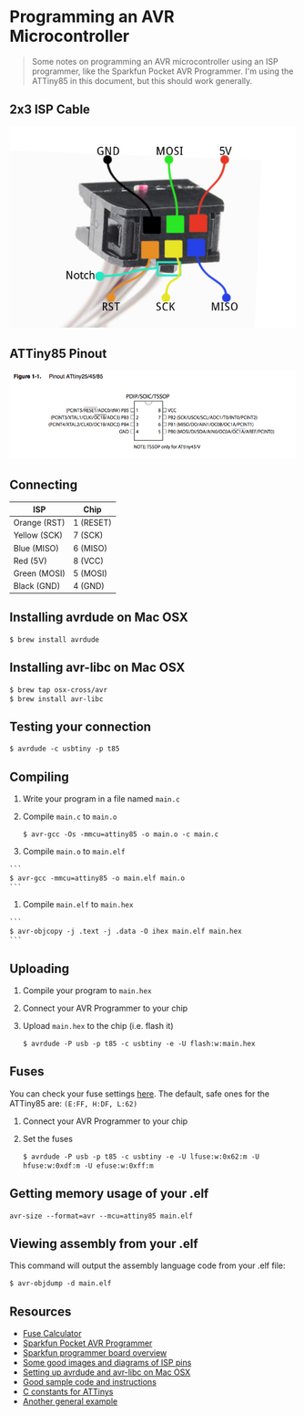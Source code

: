 # Programming an AVR Microcontroller

> Some notes on programming an AVR microcontroller using an ISP programmer, like the Sparkfun Pocket AVR Programmer. I'm using the ATTiny85 in this document, but this should work generally.

## 2x3 ISP Cable

![](images/2x3-cable-labeled.jpg)

## ATTiny85 Pinout

![](images/attiny-pinout.png)

## Connecting

ISP | Chip
--- | ----
Orange (RST) | 1 (RESET)
Yellow (SCK) | 7 (SCK)
Blue (MISO) | 6 (MISO)
Red (5V) | 8 (VCC)
Green (MOSI) | 5 (MOSI)
Black (GND) | 4 (GND)

## Installing avrdude on Mac OSX

```
$ brew install avrdude
```

## Installing avr-libc on Mac OSX

```
$ brew tap osx-cross/avr
$ brew install avr-libc
```

## Testing your connection

```
$ avrdude -c usbtiny -p t85
```

## Compiling

1. Write your program in a file named `main.c`

1. Compile `main.c` to `main.o`

    ```
    $ avr-gcc -Os -mmcu=attiny85 -o main.o -c main.c
    ```

1.    Compile `main.o` to `main.elf`

    ```
    $ avr-gcc -mmcu=attiny85 -o main.elf main.o
    ```

1.    Compile `main.elf` to `main.hex`

    ```
    $ avr-objcopy -j .text -j .data -O ihex main.elf main.hex
    ```

## Uploading

1. Compile your program to `main.hex`

1. Connect your AVR Programmer to your chip

1. Upload `main.hex` to the chip (i.e. flash it)

    ```
    $ avrdude -P usb -p t85 -c usbtiny -e -U flash:w:main.hex
    ```

## Fuses

You can check your fuse settings [here](http://www.engbedded.com/fusecalc/). The default, safe ones for the ATTiny85 are: `(E:FF, H:DF, L:62)`

1. Connect your AVR Programmer to your chip

1. Set the fuses

    ```
    $ avrdude -P usb -p t85 -c usbtiny -e -U lfuse:w:0x62:m -U hfuse:w:0xdf:m -U efuse:w:0xff:m
    ```

## Getting memory usage of your .elf

```
avr-size --format=avr --mcu=attiny85 main.elf
```

## Viewing assembly from your .elf

This command will output the assembly language code from your .elf file:

```
$ avr-objdump -d main.elf
```

## Resources

* [Fuse Calculator](http://www.engbedded.com/fusecalc/)
* [Sparkfun Pocket AVR Programmer](https://www.sparkfun.com/products/9825)
* [Sparkfun programmer board overview](https://learn.sparkfun.com/tutorials/pocket-avr-programmer-hookup-guide/board-overview)
* [Some good images and diagrams of ISP pins](https://learn.sparkfun.com/tutorials/installing-a-bootloader-on-the-microview/wiring-the-programmer)
* [Setting up avrdude and avr-libc on Mac OSX](http://maxembedded.com/2015/06/setting-up-avr-gcc-toolchain-on-linux-and-mac-os-x/)
* [Good sample code and instructions](http://www.instructables.com/id/Honey-I-Shrunk-the-Arduino-Moving-from-Arduino-t/?ALLSTEPS)
* [C constants for ATTinys](https://github.com/vancegroup-mirrors/avr-libc/blob/master/avr-libc/include/avr/iotnx5.h)
* [Another general example](http://www.meoworkshop.org/how-to-avr-with-osx/)
